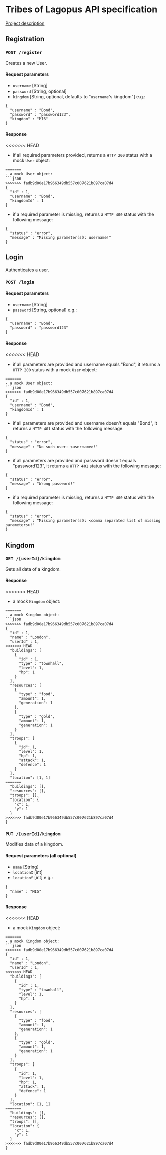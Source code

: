 # Tribes of Lagopus API specification
[Project description](https://github.com/greenfox-academy/teaching-materials/tree/master/team-project/tribes-of-lagopus)

## Registration

### `POST /register`
Creates a new User.

#### Request parameters
- `username` [String]
- `password` [String, optional]
- `kingdom` [String, optional, defaults to "`username`'s kingdom"]
e.g.:
```
{
  "username" : "Bond",
  "password" : "password123",
  "kingdom" : "MI6"
}

```

#### Response
<<<<<<< HEAD
- if all required parameters provided, returns a `HTTP 200` status with a mock `User` object:
```
=======
- a mock User object:
```json
>>>>>>> fadb9d00e17b966349db557c007621b897ca07d4
{
  "id" : 1,
  "username" : "Bond",
  "kingdomId" : 1
}
```

- if a required parameter is missing, returns a `HTTP 400` status with the following message:
```
{
  "status" : "error",
  "message" : "Missing parameter(s): username!"
}
```

## Login
Authenticates a user.

### `POST /login`

#### Request parameters
- `username` [String]
- `password` [String, optional]
e.g.:
```
{
  "username" : "Bond",
  "password" : "password123"
}
```

#### Response
<<<<<<< HEAD
- if all parameters are provided and username equals "Bond", it returns a `HTTP 200` status with a mock `User` object:
```
=======
- a mock User object:
```json
>>>>>>> fadb9d00e17b966349db557c007621b897ca07d4
{
  "id" : 1,
  "username" : "Bond",
  "kingdomId" : 1
}
```

- if all parameters are provided and username doesn't equals "Bond", it returns a `HTTP 401` status with the following message:
```
{
  "status" : "error",
  "message" : "No such user: <username>!"
}
```

- if all parameters are provided and password doesn't equals "password123", it returns a `HTTP 401` status with the following message:
```
{
  "status" : "error",
  "message" : "Wrong password!"
}
```

- if a required parameter is missing, returns a `HTTP 400` status with the following message:
```
{
  "status" : "error",
  "message" : "Missing parameter(s): <comma separated list of missing parameters>!"
}
```

## Kingdom

### `GET /[userId]/kingdom`
Gets all data of a kingdom.

#### Response
<<<<<<< HEAD
- a mock `Kingdom` object:
```
=======
- a mock Kingdom object:
```json
>>>>>>> fadb9d00e17b966349db557c007621b897ca07d4
{
  "id" : 1,
  "name" : "London",
  "userId" : 1,
<<<<<<< HEAD
  "buildings": [
    {
      "id" : 1,
      "type" : "townhall",
      "level": 1,
      "hp": 1
    }
  ],
  "resources": [
    {
      "type" : "food",
      "amount": 1,
      "generation": 1
    },
    {
      "type" : "gold",
      "amount": 1,
      "generation": 1
    }
  ],
  "troops": [
    {
      "id": 1,
      "level": 1,
      "hp": 1,
      "attack": 1,
      "defence": 1
    }
  ],
  "location": [1, 1]
=======
  "buildings": [],
  "resources": [],
  "troops": [],
  "location": {
    "x": 1,
    "y": 1
  }
>>>>>>> fadb9d00e17b966349db557c007621b897ca07d4
}
```

### `PUT /[userId]/kingdom`
Modifies data of a kingdom.

#### Request parameters (all optional)
- `name` [String]
- `locationX` [int]
- `locationY` [int]
e.g.: 
```
{
  "name" : "MI5"
}
```

#### Response
<<<<<<< HEAD
- a mock `Kingdom` object:
```
=======
- a mock Kingdom object:
```json
>>>>>>> fadb9d00e17b966349db557c007621b897ca07d4
{
  "id" : 1,
  "name" : "London",
  "userId" : 1,
<<<<<<< HEAD
  "buildings": [
    {
      "id" : 1,
      "type" : "townhall",
      "level": 1,
      "hp": 1
    }
  ],
  "resources": [
    {
      "type" : "food",
      "amount": 1,
      "generation": 1
    },
    {
      "type" : "gold",
      "amount": 1,
      "generation": 1
    }
  ],
  "troops": [
    {
      "id": 1,
      "level": 1,
      "hp": 1,
      "attack": 1,
      "defence": 1
    }
  ],
  "location": [1, 1]
=======
  "buildings": [],
  "resources": [],
  "troops": [],
  "location": {
    "x": 1,
    "y": 1
  }
>>>>>>> fadb9d00e17b966349db557c007621b897ca07d4
}
```
